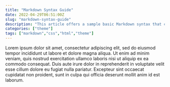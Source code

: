 ```yaml
---
title: "Markdown Syntax Guide"
date: 2022-04-29T06:51:00Z
slug: "markdown-syntax-guide"
description: "This article offers a sample basic Markdown syntax that can be used in Astro content files, also it shows whether basic HTML elements are decorated with css in Astro thems."
categories: ["theme"]
tags: ["markdown","css","html","theme"]
---
```


Lorem ipsum dolor sit amet, consectetur adipiscing elit, sed do eiusmod tempor incididunt ut labore et dolore magna aliqua. Ut enim ad minim veniam, quis nostrud exercitation ullamco laboris nisi ut aliquip ex ea commodo consequat. Duis aute irure dolor in reprehenderit in voluptate velit esse cillum dolore eu fugiat nulla pariatur. Excepteur sint occaecat cupidatat non proident, sunt in culpa qui officia deserunt mollit anim id est laborum.
